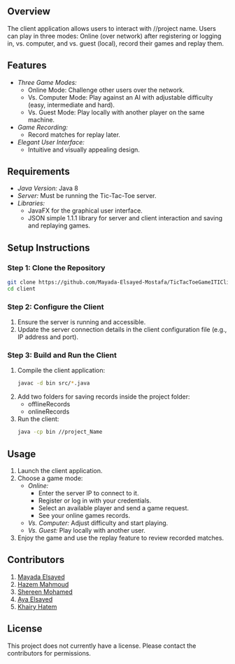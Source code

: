 ## Overview

The client application allows users to interact with //project name. Users can play in three modes: Online (over network) after registering or logging in, vs. computer, and vs. guest (local), record their games and replay them.



## Features

- *Three Game Modes:*
  - Online Mode: Challenge other users over the network.
  - Vs. Computer Mode: Play against an AI with adjustable difficulty (easy, intermediate and hard).
  - Vs. Guest Mode: Play locally with another player on the same machine.
- *Game Recording:*
  - Record matches for replay later.
- *Elegant User Interface:*
  - Intuitive and visually appealing design.



## Requirements

- *Java Version:* Java 8
- *Server:* Must be running the Tic-Tac-Toe server.
- *Libraries:*
  - JavaFX for the graphical user interface.
  - JSON simple 1.1.1 library for server and client interaction and saving and replaying games.



## Setup Instructions

### Step 1: Clone the Repository

```bash
git clone https://github.com/Mayada-Elsayed-Mostafa/TicTacToeGameITIClient.git
cd client
```

### Step 2: Configure the Client

1. Ensure the server is running and accessible.
2. Update the server connection details in the client configuration file (e.g., IP address and port).

### Step 3: Build and Run the Client

1. Compile the client application:
   ```bash
   javac -d bin src/*.java
   ```
2. Add two folders for saving records inside the project folder:
   - offlineRecords
   - onlineRecords
3. Run the client:
   ```bash
   java -cp bin //project_Name
   ```



## Usage

1. Launch the client application.
2. Choose a game mode:
   - *Online:*
     - Enter the server IP to connect to it.
     - Register or log in with your credentials.
     - Select an available player and send a game request.
     - See your online games records.
   - *Vs. Computer:* Adjust difficulty and start playing.
   - *Vs. Guest:* Play locally with another user.
3. Enjoy the game and use the replay feature to review recorded matches.



## Contributors

1. [Mayada Elsayed](https://github.com/Mayada-Elsayed-Mostafa)
2. [Hazem Mahmoud](https://github.com/Hazem-web)
3. [Shereen Mohamed](https://github.com/shereenmohamed923)
4. [Aya Elsayed](https://github.com/aya-emam-0)
5. [Khairy Hatem](https://github.com/KhairySuleiman4)



## License

This project does not currently have a license. Please contact the contributors for permissions.


